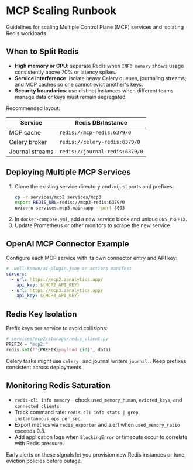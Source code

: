 # MCP Scaling Runbook

Guidelines for scaling Multiple Control Plane (MCP) services and isolating Redis workloads.

## When to Split Redis
- **High memory or CPU**: separate Redis when `INFO memory` shows usage consistently above 70% or latency spikes.
- **Service interference**: isolate heavy Celery queues, journaling streams, and MCP caches so one cannot evict another's keys.
- **Security boundaries**: use distinct instances when different teams manage data or keys must remain segregated.

Recommended layout:

| Service | Redis DB/Instance |
|---------|------------------|
| MCP cache | `redis://mcp-redis:6379/0` |
| Celery broker | `redis://celery-redis:6379/0` |
| Journal streams | `redis://journal-redis:6379/0` |

## Deploying Multiple MCP Services
1. Clone the existing service directory and adjust ports and prefixes:
   ```bash
   cp -r services/mcp2 services/mcp3
   export REDIS_URL=redis://mcp3-redis:6379/0
   uvicorn services.mcp3.main:app --port 8003
   ```
2. In `docker-compose.yml`, add a new service block and unique `DNS_PREFIX`.
3. Update Prometheus or other monitors to scrape the new service.

## OpenAI MCP Connector Example
Configure each MCP service with its own connector entry and API key:

```yaml
# .well-known/ai-plugin.json or actions manifest
servers:
  - url: https://mcp2.zanalytics.app/
    api_key: ${MCP2_API_KEY}
  - url: https://mcp3.zanalytics.app/
    api_key: ${MCP3_API_KEY}
```

## Redis Key Isolation
Prefix keys per service to avoid collisions:

```python
# services/mcp2/storage/redis_client.py
PREFIX = "mcp2:"
redis.set(f"{PREFIX}payload:{id}", data)
```

Celery tasks might use `celery:` and journal writers `journal:`. Keep prefixes consistent across deployments.

## Monitoring Redis Saturation
- `redis-cli info memory` – check `used_memory_human`, `evicted_keys`, and `connected_clients`.
- Track command rate: `redis-cli info stats | grep instantaneous_ops_per_sec`.
- Export metrics via `redis_exporter` and alert when `used_memory_ratio` exceeds 0.8.
- Add application logs when `BlockingError` or timeouts occur to correlate with Redis pressure.

Early alerts on these signals let you provision new Redis instances or tune eviction policies before outage.
